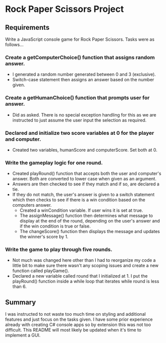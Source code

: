 # Rock Paper Scissors Project

## Requirements
Write a JavaScript console game for Rock Paper Scissors. Tasks were as follows...

### Create a getComputerChoice() function that assigns random answer.
- I generated a random number generated between 0 and 3 (exclusive).
- Switch-case statement then assigns an answer based on the number given.
### Create a getHumanChoice() function that prompts user for answer.
- Did as asked. There is no special exception handling for this as we are instructed to just assume the user input the selection as required.
### Declared and initialize two score variables at 0 for the player and computer.
- Created two variables, humanScore and computerScore. Set both at 0.
### Write the gameplay logic for one round.
- Created playRound() function that accepts both the user and computer's answer. Both are converted to lower case when given as an argument.
- Answers are then checked to see if they match and if so, are declared a tie.
- If they do not match, the user's answer is given to a switch statement which then checks to see if there is a win condition based on the computers answer. 
    - Created a winCondition variable. If user wins it is set at true.
    - The assignMessage() function then determines what message to display at the end of the round, depending on the user's answer and if the win condition is true or false.
    - The changeScore() function then displays the message and updates the winner's score by 1.
### Write the game to play through five rounds.
- Not much was changed here other than I had to reorganize my code a little bit to make sure there wasn't any scoping issues and create a new function called playGame().
- Declared a new variable called round that I initialized at 1. I put the playRound() function inside a while loop that iterates while round is less than 6.

## Summary
I was instructed to not waste too much time on styling and additional features and just focus on the tasks given. I have some prior experience already with creating C# console apps so by extension this was not too difficult. This README will most likely be updated when it's time to implement a GUI.